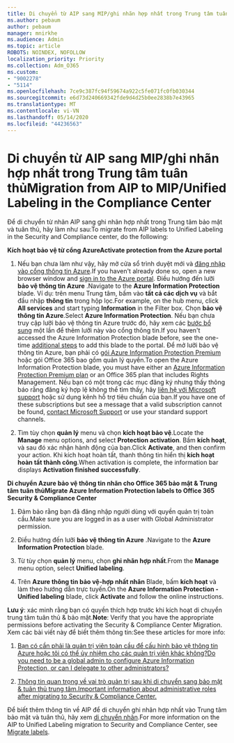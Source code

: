 ```yaml
---
title: Di chuyển từ AIP sang MIP/ghi nhãn hợp nhất trong Trung tâm tuân thủ
ms.author: pebaum
author: pebaum
manager: mnirkhe
ms.audience: Admin
ms.topic: article
ROBOTS: NOINDEX, NOFOLLOW
localization_priority: Priority
ms.collection: Adm_O365
ms.custom:
- "9002278"
- "5114"
ms.openlocfilehash: 7ce9c387fc94f59674a922c5fe071fc0fb030344
ms.sourcegitcommit: e6d73d240669342fde9d4d25b0ee2838b7e43965
ms.translationtype: MT
ms.contentlocale: vi-VN
ms.lasthandoff: 05/14/2020
ms.locfileid: "44236563"
---
```

# <a name="migration-from-aip-to-mipunified-labeling-in-the-compliance-center"></a><span data-ttu-id="a1c74-102">Di chuyển từ AIP sang MIP/ghi nhãn hợp nhất trong Trung tâm tuân thủ</span><span class="sxs-lookup"><span data-stu-id="a1c74-102">Migration from AIP to MIP/Unified Labeling in the Compliance Center</span></span>

<span data-ttu-id="a1c74-103">Để di chuyển từ nhãn AIP sang ghi nhãn hợp nhất trong Trung tâm bảo mật và tuân thủ, hãy làm như sau:</span><span class="sxs-lookup"><span data-stu-id="a1c74-103">To migrate from AIP labels to Unified Labeling in the Security and Compliance center, do the following:</span></span>

<span data-ttu-id="a1c74-104">**Kích hoạt bảo vệ từ cổng Azure**</span><span class="sxs-lookup"><span data-stu-id="a1c74-104">**Activate protection from the Azure portal**</span></span>

1. <span data-ttu-id="a1c74-105">Nếu bạn chưa làm như vậy, hãy mở cửa sổ trình duyệt mới và [đăng nhập vào cổng thông tin Azure](https://docs.microsoft.com/azure/information-protection/deploy-use/configure-policy#signing-in-to-the-azure-portal).</span><span class="sxs-lookup"><span data-stu-id="a1c74-105">If you haven't already done so, open a new browser window and [sign in to the Azure portal](https://docs.microsoft.com/azure/information-protection/deploy-use/configure-policy#signing-in-to-the-azure-portal).</span></span> <span data-ttu-id="a1c74-106">Điều hướng đến lưỡi **bảo vệ thông tin Azure** .</span><span class="sxs-lookup"><span data-stu-id="a1c74-106">Navigate to the **Azure Information Protection** blade.</span></span> <span data-ttu-id="a1c74-107">Ví dụ: trên menu Trung tâm, bấm vào **tất cả các dịch vụ** và bắt đầu nhập **thông tin** trong hộp lọc.</span><span class="sxs-lookup"><span data-stu-id="a1c74-107">For example, on the hub menu, click **All services** and start typing **Information** in the Filter box.</span></span> <span data-ttu-id="a1c74-108">Chọn **bảo vệ thông tin Azure**.</span><span class="sxs-lookup"><span data-stu-id="a1c74-108">Select **Azure Information Protection**.</span></span> <span data-ttu-id="a1c74-109">Nếu bạn chưa truy cập lưỡi bảo vệ thông tin Azure trước đó, hãy xem các [bước bổ sung](https://docs.microsoft.com/azure/information-protection/deploy-use/configure-policy#to-access-the-azure-information-protection-blade-for-the-first-time) một lần để thêm lưỡi này vào cổng thông tin.</span><span class="sxs-lookup"><span data-stu-id="a1c74-109">If you haven't accessed the Azure Information Protection blade before, see the one-time [additional steps](https://docs.microsoft.com/azure/information-protection/deploy-use/configure-policy#to-access-the-azure-information-protection-blade-for-the-first-time) to add this blade to the portal.</span></span> <span data-ttu-id="a1c74-110">Để mở lưỡi bảo vệ thông tin Azure, bạn phải có [gói Azure Information Protection Premium](https://www.microsoft.com/cloud-platform/azure-information-protection-pricing) hoặc gói Office 365 bao gồm quản lý quyền.</span><span class="sxs-lookup"><span data-stu-id="a1c74-110">To open the Azure Information Protection blade, you must have either an [Azure Information Protection Premium plan](https://www.microsoft.com/cloud-platform/azure-information-protection-pricing) or an Office 365 plan that includes Rights Management.</span></span> <span data-ttu-id="a1c74-111">Nếu bạn có một trong các mục đăng ký nhưng thấy thông báo rằng đăng ký hợp lệ không thể tìm thấy, hãy [liên hệ với Microsoft support](https://docs.microsoft.com/azure/information-protection/get-started/information-support#to-contact-microsoft-support) hoặc sử dụng kênh hỗ trợ tiêu chuẩn của bạn.</span><span class="sxs-lookup"><span data-stu-id="a1c74-111">If you have one of these subscriptions but see a message that a valid subscription cannot be found, [contact Microsoft Support](https://docs.microsoft.com/azure/information-protection/get-started/information-support#to-contact-microsoft-support) or use your standard support channels.</span></span>

2. <span data-ttu-id="a1c74-112">Tìm tùy chọn **quản lý** menu và chọn **kích hoạt bảo vệ**.</span><span class="sxs-lookup"><span data-stu-id="a1c74-112">Locate the **Manage** menu options, and select **Protection activation**.</span></span> <span data-ttu-id="a1c74-113">Bấm **kích hoạt**, và sau đó xác nhận hành động của bạn.</span><span class="sxs-lookup"><span data-stu-id="a1c74-113">Click **Activate**, and then confirm your action.</span></span> <span data-ttu-id="a1c74-114">Khi kích hoạt hoàn tất, thanh thông tin hiển thị **kích hoạt hoàn tất thành công**.</span><span class="sxs-lookup"><span data-stu-id="a1c74-114">When activation is complete, the information bar displays **Activation finished successfully**.</span></span>

<span data-ttu-id="a1c74-115">**Di chuyển Azure bảo vệ thông tin nhãn cho Office 365 bảo mật & Trung tâm tuân thủ**</span><span class="sxs-lookup"><span data-stu-id="a1c74-115">**Migrate Azure Information Protection labels to Office 365 Security & Compliance Center**</span></span>

1. <span data-ttu-id="a1c74-116">Đảm bảo rằng bạn đã đăng nhập người dùng với quyền quản trị toàn cầu.</span><span class="sxs-lookup"><span data-stu-id="a1c74-116">Make sure you are logged in as a user with Global Administrator permission.</span></span>

2. <span data-ttu-id="a1c74-117">Điều hướng đến lưỡi **bảo vệ thông tin Azure** .</span><span class="sxs-lookup"><span data-stu-id="a1c74-117">Navigate to the **Azure Information Protection** blade.</span></span>

3. <span data-ttu-id="a1c74-118">Từ tùy chọn **quản lý** menu, chọn **ghi nhãn hợp nhất**.</span><span class="sxs-lookup"><span data-stu-id="a1c74-118">From the **Manage** menu option, select **Unified labeling**.</span></span>

4. <span data-ttu-id="a1c74-119">Trên **Azure thông tin bảo vệ-hợp nhất nhãn** Blade, bấm **kích hoạt** và làm theo hướng dẫn trực tuyến.</span><span class="sxs-lookup"><span data-stu-id="a1c74-119">On the **Azure Information Protection - Unified labeling** blade, click **Activate** and follow the online instructions.</span></span>

<span data-ttu-id="a1c74-120">**Lưu ý**: xác minh rằng bạn có quyền thích hợp trước khi kích hoạt di chuyển trung tâm tuân thủ & bảo mật.</span><span class="sxs-lookup"><span data-stu-id="a1c74-120">**Note**: Verify that you have the appropriate permissions before activating the Security & Compliance Center Migration.</span></span> <span data-ttu-id="a1c74-121">Xem các bài viết này để biết thêm thông tin:</span><span class="sxs-lookup"><span data-stu-id="a1c74-121">See these articles for more info:</span></span>

1. [<span data-ttu-id="a1c74-122">Bạn có cần phải là quản trị viên toàn cầu để cấu hình bảo vệ thông tin Azure hoặc tôi có thể ủy nhiệm cho các quản trị viên khác không?</span><span class="sxs-lookup"><span data-stu-id="a1c74-122">Do you need to be a global admin to configure Azure Information Protection, or can I delegate to other administrators?</span></span>](https://docs.microsoft.com/azure/information-protection/faqs#do-you-need-to-be-a-global-admin-to-configure-azure-information-protection-or-can-i-delegate-to-other-administrators)

2. [<span data-ttu-id="a1c74-123">Thông tin quan trọng về vai trò quản trị sau khi di chuyển sang bảo mật & tuân thủ trung tâm.</span><span class="sxs-lookup"><span data-stu-id="a1c74-123">Important information about administrative roles after migrating to Security & Compliance Center.</span></span>](https://docs.microsoft.com/azure/information-protection/configure-policy-migrate-labels#important-information-about-administrative-roles)

<span data-ttu-id="a1c74-124">Để biết thêm thông tin về AIP để di chuyển ghi nhãn hợp nhất vào Trung tâm bảo mật và tuân thủ, hãy xem [di chuyển nhãn](https://docs.microsoft.com/azure/information-protection/configure-policy-migrate-labels).</span><span class="sxs-lookup"><span data-stu-id="a1c74-124">For more information on the AIP to Unified Labeling migration to Security and Compliance Center, see [Migrate labels](https://docs.microsoft.com/azure/information-protection/configure-policy-migrate-labels).</span></span>
